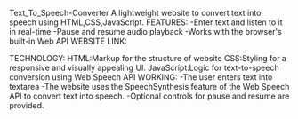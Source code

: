 Text_To_Speech-Converter
A lightweight website to convert text into speech using HTML,CSS,JavaScript.
FEATURES:
-Enter text and listen to it in real-time
-Pause and resume audio playback
-Works with the browser's built-in Web API
WEBSITE LINK:

TECHNOLOGY:
    HTML:Markup for the structure of website
    CSS:Styling for a responsive and visually appealing UI.
    JavaScript:Logic for text-to-speech conversion using Web Speech API
WORKING:
-The user enters text into textarea
-The website uses the SpeechSynthesis feature of the Web Speech API to convert text into speech.
-Optional controls for pause and resume are provided.

